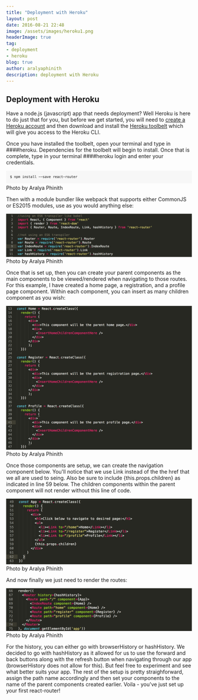 ```yaml
---
title: "Deployment with Heroku"
layout: post
date: 2016-08-21 22:48
image: /assets/images/heroku1.png
headerImage: true
tag:
- deployment
- heroku
blog: true
author: aralyaphinith
description: deployment with Heroku
---
```


<div class="breaker"></div>

## Deployment with Heroku

Have a node.js (javascript) app that needs deployment?  Well Heroku is here to do just that for you, but before we get started, you will need to [create a Heroku account](https://www.heroku.com/) and then download and install the [Heroku toolbelt](https://toolbelt.heroku.com/) which will give you access to the Heroku CLI.

Once you have installed the toolbelt, open your terminal and type in ####heroku.  Dependencies for the toolbelt will begin to install.  Once that is complete, type in your terminal ####heroku login and enter your credentials.

<div class="react-router">
  <img class="image" src="../assets/images/react-router1.png" alt="npm install react router">
  <figcaption class="caption">Photo by Aralya Phinith</figcaption>
</div>

Then with a module bundler like webpack that supports either CommonJS or ES2015 modules, use as you would anything else:

<div class="react-router">
  <img class="image" src="../assets/images/react-router2.png" alt="import react-router">
  <figcaption class="caption">Photo by Aralya Phinith</figcaption>
</div>

Once that is set up, then you can create your parent components as the main components to be viewed/rendered when navigating to those routes.  For this example, I have created a home page, a registration, and a profile page component.  Within each component, you can insert as many children component as you wish:

<div class="react-router">
  <img class="image" src="../assets/images/react-router3.png" alt="parent component">
  <figcaption class="caption">Photo by Aralya Phinith</figcaption>
</div>

Once those components are setup, we can create the navigation component below.  You'll notice that we use Link instead of the the href that we all are used to seing.  Also be sure to include {this.props.children} as indicated in line 59 below.  The children components within the parent component will not render without this line of code.

<div class="react-router">
  <img class="image" src="../assets/images/react-router4.png" alt="nav bar">
  <figcaption class="caption">Photo by Aralya Phinith</figcaption>
</div>

And now finally we just need to render the routes:

<div class="react-router">
  <img class="image" src="../assets/images/react-router5.png" alt="render routes">
  <figcaption class="caption">Photo by Aralya Phinith</figcaption>
</div>

For the history, you can either go with browserHistory or hashHistory.  We decided to go with hashHistory as it allowed for us to use the forward and back buttons along with the refresh button when navigating through our app (browserHistory does not allow for this).  But feel free to experiment and see what better suits your app.  The rest of the setup is pretty straighforward, assign the path name accordingly and then set your components to the name of the parent components created earlier.  Voila - you've just set up your first react-router!